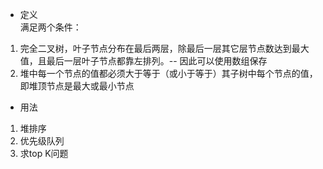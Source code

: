 + 定义  
满足两个条件：  
1. 完全二叉树，叶子节点分布在最后两层，除最后一层其它层节点数达到最大值，且最后一层叶子节点都靠左排列。-- 因此可以使用数组保存  
2. 堆中每一个节点的值都必须大于等于（或小于等于）其子树中每个节点的值，即堆顶节点是最大或最小节点  
+ 用法  
1. 堆排序  
2. 优先级队列  
3. 求top K问题  
